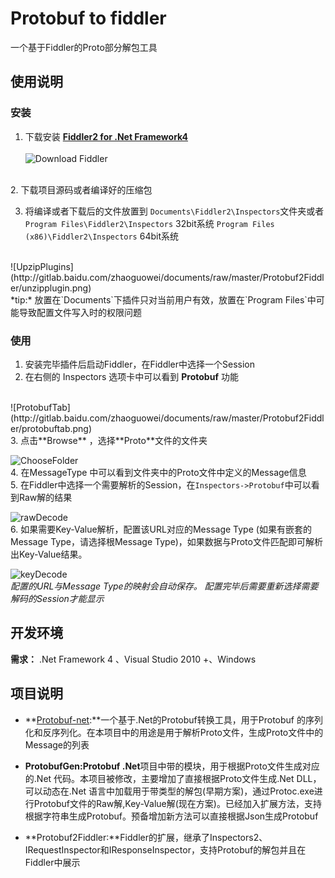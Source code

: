 # Protobuf to fiddler #
一个基于Fiddler的Proto部分解包工具

## 使用说明 ##
### 安装 ###
1. 下载安装 **[Fiddler2 for .Net Framework4](http://www.telerik.com/download/fiddler)**
<br /><br />
![Download Fiddler](http://gitlab.baidu.com/zhaoguowei/documents/raw/master/Protobuf2Fiddler/DownloadFiddler.png)
<br />
2. 下载项目源码或者编译好的压缩包

3. 将编译或者下载后的文件放置到 `Documents\Fiddler2\Inspectors`文件夹或者`Program Files\Fiddler2\Inspectors` 32bit系统 `Program Files (x86)\Fiddler2\Inspectors` 64bit系统
<br />
![UpzipPlugins](http://gitlab.baidu.com/zhaoguowei/documents/raw/master/Protobuf2Fiddler/unzipplugin.png)
<br />
*tip:*
    放置在`Documents`下插件只对当前用户有效，放置在`Program Files`中可能导致配置文件写入时的权限问题


### 使用 ###
 
1. 安装完毕插件后启动Fiddler，在Fiddler中选择一个Session
2. 在右侧的 Inspectors 选项卡中可以看到 **Protobuf** 功能
<br />
![ProtobufTab](http://gitlab.baidu.com/zhaoguowei/documents/raw/master/Protobuf2Fiddler/protobuftab.png)
<br />
3. 点击**Browse** ，选择**Proto**文件的文件夹

![ChooseFolder](http://gitlab.baidu.com/zhaoguowei/documents/raw/master/Protobuf2Fiddler/chooseproto.png)
<br />
4. 在MessageType 中可以看到文件夹中的Proto文件中定义的Message信息
<br />
5. 在Fiddler中选择一个需要解析的Session，在`Inspectors->Protobuf`中可以看到Raw解的结果

![rawDecode](http://gitlab.baidu.com/zhaoguowei/documents/raw/master/Protobuf2Fiddler/RawDecode.png)
<br />
6. 如果需要Key-Value解析，配置该URL对应的Message Type (如果有嵌套的Message Type，请选择根Message Type)，如果数据与Proto文件匹配即可解析出Key-Value结果。

![keyDecode](http://gitlab.baidu.com/zhaoguowei/documents/raw/master/Protobuf2Fiddler/keyDecode.png)
<br />
*配置的URL与Message Type的映射会自动保存。*
*配置完毕后需要重新选择需要解码的Session才能显示*

## 开发环境 ##

**需求：** .Net Framework 4 、Visual Studio 2010 +、Windows

## 项目说明 ##

* **[Protobuf-net](https://code.google.com/p/protobuf-net/):**一个基于.Net的Protobuf转换工具，用于Protobuf 的序列化和反序列化。在本项目中的用途是用于解析Proto文件，生成Proto文件中的Message的列表

* **ProtobufGen:Protobuf .Net**项目中带的模块，用于根据Proto文件生成对应的.Net 代码。本项目被修改，主要增加了直接根据Proto文件生成.Net DLL，可以动态在.Net 语言中加载用于带类型的解包(早期方案)，通过Protoc.exe进行Protobuf文件的Raw解,Key-Value解(现在方案)。已经加入扩展方法，支持根据字符串生成Protobuf。预备增加新方法可以直接根据Json生成Protobuf


* **Protobuf2Fiddler:**Fiddler的扩展，继承了Inspectors2、IRequestInspector和IResponseInspector，支持Protobuf的解包并且在Fiddler中展示